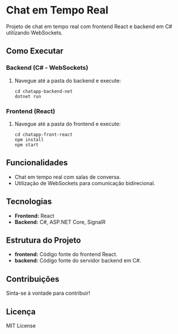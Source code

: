 # Chat em Tempo Real

Projeto de chat em tempo real com frontend React e backend em C# utilizando WebSockets.

## Como Executar

### Backend (C# - WebSockets)

1. Navegue até a pasta do backend e execute:
   ```
   cd chatapp-backend-net
   dotnet run
   ```

### Frontend (React)

1. Navegue até a pasta do frontend e execute:
   ```
   cd chatapp-front-react
   npm install
   npm start
   ```

## Funcionalidades

- Chat em tempo real com salas de conversa.
- Utilização de WebSockets para comunicação bidirecional.

## Tecnologias

- **Frontend:** React
- **Backend:** C#, ASP.NET Core, SignalR

## Estrutura do Projeto

- **frontend:** Código fonte do frontend React.
- **backend:** Código fonte do servidor backend em C#.

## Contribuições

Sinta-se à vontade para contribuir!

## Licença

MIT License
